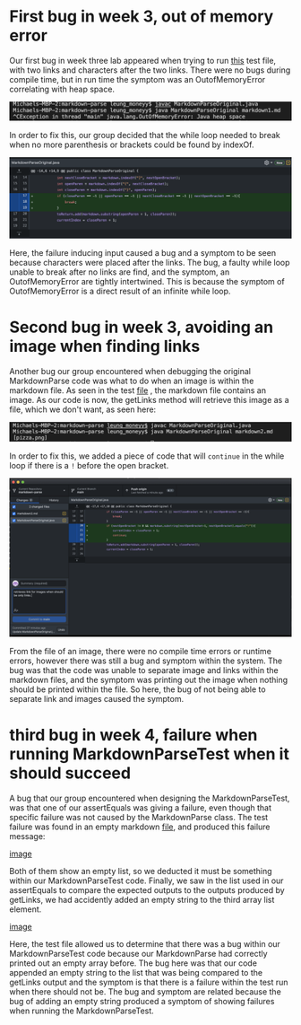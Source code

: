 # First bug in week 3, out of memory error
Our first bug in week three lab appeared when trying to run [this](https://michaeleung.github.io/cse15l-lab-reports/markdown1.html) test file, with two links and characters after the two links. There were no bugs during compile time, but in run time the symptom was an OutofMemoryError correlating with heap space. 

![image](OutofMemoryError.png)

In order to fix this, our group decided that the while loop needed to break when no more parenthesis or brackets could be found by indexOf. 

![image](gitchanges.png)

Here, the failure inducing input caused a bug and a symptom to be seen because characters were placed after the links. The bug, a faulty while loop unable to break after no links are find, and the symptom, an OutofMemoryError are tightly intertwined. This is because the symptom of OutofMemoryError is a direct result of an infinite while loop. 

# Second bug in week 3, avoiding an image when finding links

Another bug our group encountered when debugging the original MarkdownParse code was what to do when an image is within the markdown file. As seen in the test [file](https://michaeleung.github.io/cse15l-lab-reports/markdown2.html) , the markdown file contains an image. As our code is now, the getLinks method will retrieve this image as a file, which we don't want, as seen here: 

![image](pizzalink.png)

In order to fix this, we added a piece of code that will `continue` in the while loop if there is a `!` before the open bracket. 

![image](breakimage.png)

From the file of an image, there were no compile time errors or runtime errors, however there was still a bug and symptom within the system. The bug was that the code was unable to separate image and links within the markdown files, and the symptom was printing out the image when nothing should be printed within the file. So here, the bug of not being able to separate link and images caused the symptom. 

# third bug in week 4, failure when running MarkdownParseTest when it should succeed

A bug that our group encountered when designing the MarkdownParseTest, was that one of our assertEquals was giving a failure, even though that specific failure was not caused by the MarkdownParse class. The test failure was found in an empty markdown [file](https://michaeleung.github.io/cse15l-lab-reports/markdown4.html), and produced this failure message: 

[image](emptymd.png)

Both of them show an empty list, so we deducted it must be something within our MarkdownParseTest code. Finally, we saw in the list used in our assertEquals to compare the expected outputs to the outputs produced by getLinks, we had accidently added an empty string to the third array list element. 

[image](githubchanges.png)

Here, the test file allowed us to determine that there was a bug within our MarkdownParseTest code because our MarkdownParse had correctly printed out an empty array before. The bug here was that our code appended an empty string to the list that was being compared to the getLinks output and the symptom is that there is a failure within the test run when there should not be. The bug and symptom are related because the bug of adding an empty string produced a symptom of showing failures when running the MarkdownParseTest. 

